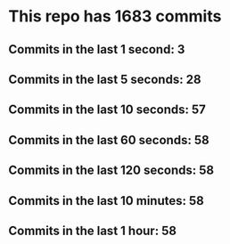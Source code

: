 # This repo has 1683 commits

## Commits in the last 1 second: 3
## Commits in the last 5 seconds: 28
## Commits in the last 10 seconds: 57
## Commits in the last 60 seconds: 58
## Commits in the last 120 seconds: 58
## Commits in the last 10 minutes: 58
## Commits in the last 1 hour: 58
